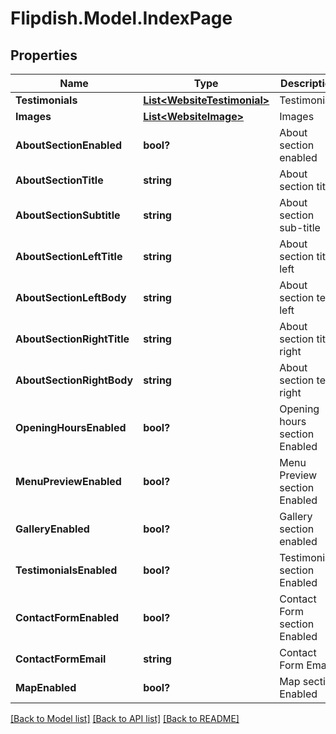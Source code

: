 # Flipdish.Model.IndexPage
## Properties

Name | Type | Description | Notes
------------ | ------------- | ------------- | -------------
**Testimonials** | [**List&lt;WebsiteTestimonial&gt;**](WebsiteTestimonial.md) | Testimonials | [optional] 
**Images** | [**List&lt;WebsiteImage&gt;**](WebsiteImage.md) | Images | [optional] 
**AboutSectionEnabled** | **bool?** | About section enabled | [optional] 
**AboutSectionTitle** | **string** | About section title | [optional] 
**AboutSectionSubtitle** | **string** | About section sub-title | [optional] 
**AboutSectionLeftTitle** | **string** | About section title left | [optional] 
**AboutSectionLeftBody** | **string** | About section text left | [optional] 
**AboutSectionRightTitle** | **string** | About section title right | [optional] 
**AboutSectionRightBody** | **string** | About section text right | [optional] 
**OpeningHoursEnabled** | **bool?** | Opening hours section Enabled | [optional] 
**MenuPreviewEnabled** | **bool?** | Menu Preview section Enabled | [optional] 
**GalleryEnabled** | **bool?** | Gallery section enabled | [optional] 
**TestimonialsEnabled** | **bool?** | Testimonials section Enabled | [optional] 
**ContactFormEnabled** | **bool?** | Contact Form section Enabled | [optional] 
**ContactFormEmail** | **string** | Contact Form Email | [optional] 
**MapEnabled** | **bool?** | Map section Enabled | [optional] 

[[Back to Model list]](../README.md#documentation-for-models) [[Back to API list]](../README.md#documentation-for-api-endpoints) [[Back to README]](../README.md)

